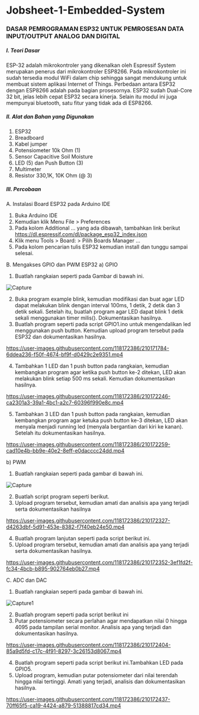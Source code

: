 # Jobsheet-1-Embedded-System

### DASAR PEMROGRAMAN ESP32 UNTUK PEMROSESAN DATA INPUT/OUTPUT ANALOG DAN DIGITAL

##### I. Teori Dasar
 

ESP-32 adalah mikrokontroler yang dikenalkan oleh Espressif System merupakan penerus dari mikrokontroler ESP8266. Pada mikrokontroler ini sudah tersedia modul WiFi     dalam chip sehingga sangat mendukung untuk membuat sistem aplikasi Internet of Things. Perbedaan antara ESP32 dengan ESP8266 adalah pada bagian prosesornya. ESP32 sudah  Dual-Core 32 bit, jelas lebih cepat ESP32 secara kinerja. Selain itu modul ini juga mempunyai bluetooth, satu fitur yang tidak ada di ESP8266.

##### II. Alat dan Bahan yang Digunakan
1) ESP32
2) Breadboard
3) Kabel jumper
4) Potensiometer 10k Ohm (1)
5) Sensor Capacitive Soil Moisture
6) LED (5) dan Push Button (3)
7) Multimeter
8) Resistor 330,1K, 10K Ohm (@ 3)

##### III. Percobaan
A. Instalasi Board ESP32 pada Arduino IDE
   1. Buka Arduino IDE
   2. Kemudian klik Menu File > Preferences
   3. Pada kolom Additional ... yang ada dibawah, tambahkan link berikut https://dl.espressif.com/dl/package_esp32_index.json
   4. Klik menu Tools > Board: > Pilih Boards Manager ...
   5. Pada kolom pencarian tulis ESP32 kemudian install dan tunggu sampai selesai.

B. Mengakses GPIO dan PWM ESP32
a) GPIO
1. Buatlah rangkaian seperti pada Gambar di bawah ini.

![Capture](https://user-images.githubusercontent.com/118172386/210171226-b675b914-9494-4b29-8bde-1a4eab5dae88.JPG)

2. Buka program example blink, kemudian modifikasi dan buat agar LED dapat melakukan blink dengan interval 100ms, 1 detik, 2 detik dan 3 detik sekali. Setelah itu, buatlah program agar LED dapat blink 1 detik sekali menggunakan timer milis(). Dokumentasikan hasilnya.
3. Buatlah program seperti pada script GPIO1.ino untuk mengendalikan led menggunakan push button. Kemudian upload program tersebut pada ESP32 dan dokumentasikan hasilnya.

https://user-images.githubusercontent.com/118172386/210171784-6ddea236-f50f-4674-bf9f-d0429c2e9351.mp4

4. Tambahkan 1 LED dan 1 push button pada rangkaian, kemudian kembangkan program agar ketika push button ke-2 ditekan, LED akan melakukan blink setiap 500 ms sekali. Kemudian dokumentasikan hasilnya.

https://user-images.githubusercontent.com/118172386/210172246-ca2301a3-39a1-4bc1-a2c7-60396f990e8c.mp4

5. Tambahkan 3 LED dan 1 push button pada rangkaian, kemudian kembangkan program agar ketuka push button ke-3 ditekan, LED akan menyala menjadi running led (menyala bergantian dari kiri ke kanan). Setelah itu dokumentasikan hasilnya.

https://user-images.githubusercontent.com/118172386/210172259-cad10e4b-bb9e-40e2-8eff-e0dacccc24dd.mp4

b) PWM

1. Buatlah rangkaian seperti pada gambar di bawah ini.

![Capture](https://user-images.githubusercontent.com/118172386/210172286-de54c8f4-7a38-4fc0-a6a6-682a34644060.JPG)

2. Buatlah script program seperti berikut.
3. Upload program tersebut, kemudian amati dan analisis apa yang terjadi serta dokumentasikan hasilnya

https://user-images.githubusercontent.com/118172386/210172327-d4263dbf-5d91-453e-8382-f7f40eb24e50.mp4

4. Buatlah program lanjutan seperti pada script berikut ini.
5. Upload program tersebut, kemudian amati dan analisis apa yang terjadi serta dokumentasikan hasilnya.

https://user-images.githubusercontent.com/118172386/210172352-3ef1fd2f-fc34-4bcb-b895-902764eb0b27.mp4

C. ADC dan DAC
1. Buatlah rangkaian seperti pada gambar di bawah ini.

![Capture1](https://user-images.githubusercontent.com/118172386/210172373-b737083a-5ebb-402a-878a-245a3b3dfc52.JPG)

2. Buatlah program seperti pada script berikut ini
3. Putar potensiometer secara perlahan agar mendapatkan nilai 0 hingga 4095 pada tampilan serial monitor. Analisis apa yang terjadi dan dokumentasikan hasilnya.


https://user-images.githubusercontent.com/118172386/210172404-85a9d5fd-c17c-4f91-8297-3c26153d8067.mp4

4. Buatlah program seperti pada script berikut ini.Tambahkan LED pada GPIO5.
5. Upload program, kemudian putar potensiometer dari nilai terendah hingga nilai tertinggi. Amati yang terjadi, analisis dan dokumentasikan hasilnya.


https://user-images.githubusercontent.com/118172386/210172437-70ff65f5-ca19-4424-a879-51388817cd34.mp4


